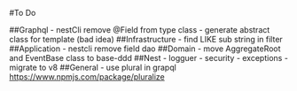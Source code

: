 
#To Do

##Graphql
    - nestCli remove @Field from type class
    - generate abstract class for template (bad idea)
##Infrastructure
    - find LIKE sub string in filter
##Application
    - nestcli remove field dao
##Domain
    - move AggregateRoot and EventBase class to base-ddd
##Nest
    - logguer
    - security
    - exceptions
    - migrate to v8
##General
    - use plural in grapql https://www.npmjs.com/package/pluralize
